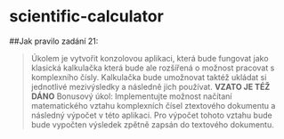 # scientific-calculator

##Jak pravilo zadání 21: 
>Úkolem je vytvořit konzolovou aplikaci, která bude fungovat jako klasická kalkulačka která bude ale rozšířená o možnost pracovat s komplexního čísly. Kalkulačka bude umožnovat taktéž ukládat si jednotlivé mezivýsledky a následně jich používat.
**VZATO JE TÉŽ DÁNO**
>Bonusový úkol: Implementujte možnost načítaní matematického vztahu komplexních čísel ztextového dokumentu a následný výpočet v této aplikaci. Pro výpočet tohoto vztahu bude bude vypočten výsledek zpětně zapsán do textového dokumentu.
